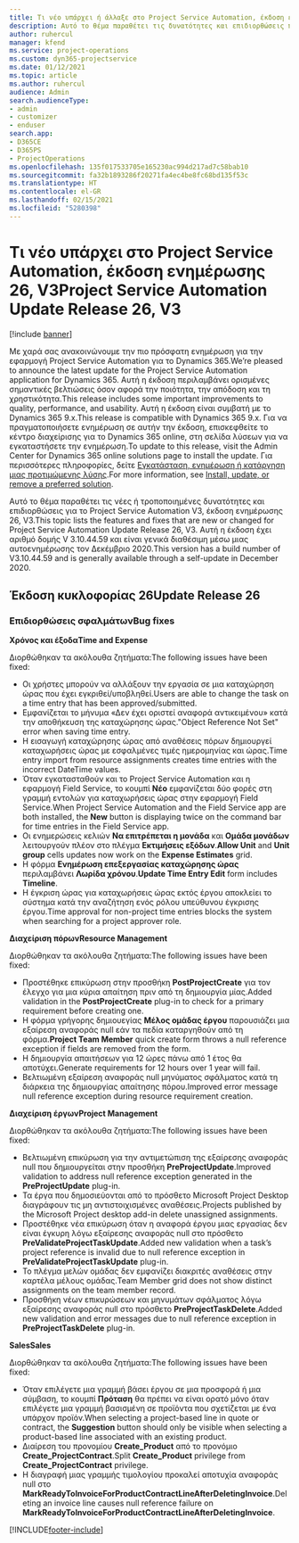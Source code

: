 ```yaml
---
title: Τι νέο υπάρχει ή άλλαξε στο Project Service Automation, έκδοση ενημέρωσης 26, V3
description: Αυτό το θέμα παραθέτει τις δυνατότητες και επιδιορθώσεις που είναι διαθέσιμες στο Project Service Automation, έκδοση ενημέρωσης 26, V3.
author: ruhercul
manager: kfend
ms.service: project-operations
ms.custom: dyn365-projectservice
ms.date: 01/12/2021
ms.topic: article
ms.author: ruhercul
audience: Admin
search.audienceType:
- admin
- customizer
- enduser
search.app:
- D365CE
- D365PS
- ProjectOperations
ms.openlocfilehash: 135f017533705e165230ac994d217ad7c58bab10
ms.sourcegitcommit: fa32b1893286f20271fa4ec4be8fc68bd135f53c
ms.translationtype: HT
ms.contentlocale: el-GR
ms.lasthandoff: 02/15/2021
ms.locfileid: "5280398"
---
```

# <a name="project-service-automation-update-release-26-v3"></a><span data-ttu-id="edcb3-103">Τι νέο υπάρχει στο Project Service Automation, έκδοση ενημέρωσης 26, V3</span><span class="sxs-lookup"><span data-stu-id="edcb3-103">Project Service Automation Update Release 26, V3</span></span>

[!include [banner](../includes/psa-now-project-operations.md)]

<span data-ttu-id="edcb3-104">Με χαρά σας ανακοινώνουμε την πιο πρόσφατη ενημέρωση για την εφαρμογή Project Service Automation για το Dynamics 365.</span><span class="sxs-lookup"><span data-stu-id="edcb3-104">We’re pleased to announce the latest update for the Project Service Automation application for Dynamics 365.</span></span> <span data-ttu-id="edcb3-105">Αυτή η έκδοση περιλαμβάνει ορισμένες σημαντικές βελτιώσεις όσον αφορά την ποιότητα, την απόδοση και τη χρηστικότητα.</span><span class="sxs-lookup"><span data-stu-id="edcb3-105">This release includes some important improvements to quality, performance, and usability.</span></span> <span data-ttu-id="edcb3-106">Αυτή η έκδοση είναι συμβατή με το Dynamics 365 9.x.</span><span class="sxs-lookup"><span data-stu-id="edcb3-106">This release is compatible with Dynamics 365 9.x.</span></span> <span data-ttu-id="edcb3-107">Για να πραγματοποιήσετε ενημέρωση σε αυτήν την έκδοση, επισκεφθείτε το κέντρο διαχείρισης για το Dynamics 365 online, στη σελίδα λύσεων για να εγκαταστήσετε την ενημέρωση.</span><span class="sxs-lookup"><span data-stu-id="edcb3-107">To update to this release, visit the Admin Center for Dynamics 365 online solutions page to install the update.</span></span> <span data-ttu-id="edcb3-108">Για περισσότερες πληροφορίες, δείτε [Εγκατάσταση, ενημέρωση ή κατάργηση μιας προτιμώμενης λύσης](https://docs.microsoft.com/power-platform/admin/install-remove-preferred-solution).</span><span class="sxs-lookup"><span data-stu-id="edcb3-108">For more information, see [Install, update, or remove a preferred solution](https://docs.microsoft.com/power-platform/admin/install-remove-preferred-solution).</span></span>

<span data-ttu-id="edcb3-109">Αυτό το θέμα παραθέτει τις νέες ή τροποποιημένες δυνατότητες και επιδιορθώσεις για το Project Service Automation V3, έκδοση ενημέρωσης 26, V3.</span><span class="sxs-lookup"><span data-stu-id="edcb3-109">This topic lists the features and fixes that are new or changed for Project Service Automation Update Release 26, V3.</span></span> <span data-ttu-id="edcb3-110">Αυτή η έκδοση έχει αριθμό δομής V 3.10.44.59 και είναι γενικά διαθέσιμη μέσω μιας αυτοενημέρωσης τον Δεκέμβριο 2020.</span><span class="sxs-lookup"><span data-stu-id="edcb3-110">This version has a build number of V3.10.44.59 and is generally available through a self-update in December 2020.</span></span>

## <a name="update-release-26"></a><span data-ttu-id="edcb3-111">Έκδοση κυκλοφορίας 26</span><span class="sxs-lookup"><span data-stu-id="edcb3-111">Update Release 26</span></span>

### <a name="bug-fixes"></a><span data-ttu-id="edcb3-112">Επιδιορθώσεις σφαλμάτων</span><span class="sxs-lookup"><span data-stu-id="edcb3-112">Bug fixes</span></span>

<span data-ttu-id="edcb3-113">**Χρόνος και έξοδα**</span><span class="sxs-lookup"><span data-stu-id="edcb3-113">**Time and Expense**</span></span>

<span data-ttu-id="edcb3-114">Διορθώθηκαν τα ακόλουθα ζητήματα:</span><span class="sxs-lookup"><span data-stu-id="edcb3-114">The following issues have been fixed:</span></span>

- <span data-ttu-id="edcb3-115">Οι χρήστες μπορούν να αλλάξουν την εργασία σε μια καταχώρηση ώρας που έχει εγκριθεί/υποβληθεί.</span><span class="sxs-lookup"><span data-stu-id="edcb3-115">Users are able to change the task on a time entry that has been approved/submitted.</span></span>
- <span data-ttu-id="edcb3-116">Εμφανίζεται το μήνυμα «Δεν έχει οριστεί αναφορά αντικειμένου» κατά την αποθήκευση της καταχώρησης ώρας.</span><span class="sxs-lookup"><span data-stu-id="edcb3-116">"Object Reference Not Set" error when saving time entry.</span></span>
- <span data-ttu-id="edcb3-117">Η εισαγωγή καταχώρησης ώρας από αναθέσεις πόρων δημιουργεί καταχωρήσεις ώρας με εσφαλμένες τιμές ημερομηνίας και ώρας.</span><span class="sxs-lookup"><span data-stu-id="edcb3-117">Time entry import from resource assignments creates time entries with the incorrect DateTime values.</span></span>
- <span data-ttu-id="edcb3-118">Όταν εγκατασταθούν και το Project Service Automation και η εφαρμογή Field Service, το κουμπί **Νέο** εμφανίζεται δύο φορές στη γραμμή εντολών για καταχωρήσεις ώρας στην εφαρμογή Field Service.</span><span class="sxs-lookup"><span data-stu-id="edcb3-118">When Project Service Automation and the Field Service app are both installed, the **New** button is displaying twice on the command bar for time entries in the Field Service app.</span></span>
- <span data-ttu-id="edcb3-119">Οι ενημερώσεις κελιών **Να επιτρέπεται η μονάδα** και **Ομάδα μονάδων** λειτουργούν πλέον στο πλέγμα **Εκτιμήσεις εξόδων**.</span><span class="sxs-lookup"><span data-stu-id="edcb3-119">**Allow Unit** and **Unit group** cells updates now work on the **Expense Estimates** grid.</span></span>
- <span data-ttu-id="edcb3-120">Η φόρμα **Ενημέρωση επεξεργασίας καταχώρησης ώρας** περιλαμβάνει **Λωρίδα χρόνου**.</span><span class="sxs-lookup"><span data-stu-id="edcb3-120">**Update Time Entry Edit** form includes **Timeline**.</span></span>
- <span data-ttu-id="edcb3-121">Η έγκριση ώρας για καταχωρήσεις ώρας εκτός έργου αποκλείει το σύστημα κατά την αναζήτηση ενός ρόλου υπεύθυνου έγκρισης έργου.</span><span class="sxs-lookup"><span data-stu-id="edcb3-121">Time approval for non-project time entries blocks the system when searching for a project approver role.</span></span>

<span data-ttu-id="edcb3-122">**Διαχείριση πόρων**</span><span class="sxs-lookup"><span data-stu-id="edcb3-122">**Resource Management**</span></span>

<span data-ttu-id="edcb3-123">Διορθώθηκαν τα ακόλουθα ζητήματα:</span><span class="sxs-lookup"><span data-stu-id="edcb3-123">The following issues have been fixed:</span></span>

- <span data-ttu-id="edcb3-124">Προστέθηκε επικύρωση στην προσθήκη **PostProjectCreate** για τον έλεγχο για μια κύρια απαίτηση πριν από τη δημιουργία μίας.</span><span class="sxs-lookup"><span data-stu-id="edcb3-124">Added validation in the **PostProjectCreate** plug-in to check for a primary requirement before creating one.</span></span>
- <span data-ttu-id="edcb3-125">Η φόρμα γρήγορης δημιουεγίας **Μέλος ομάδας έργου** παρουσιάζει μια εξαίρεση αναφοράς null εάν τα πεδία καταργηθούν από τη φόρμα.</span><span class="sxs-lookup"><span data-stu-id="edcb3-125">**Project Team Member** quick create form throws a null reference exception if fields are removed from the form.</span></span>
- <span data-ttu-id="edcb3-126">Η δημιουργία απαιτήσεων για 12 ώρες πάνω από 1 έτος θα αποτύχει.</span><span class="sxs-lookup"><span data-stu-id="edcb3-126">Generate requirements for 12 hours over 1 year will fail.</span></span>
- <span data-ttu-id="edcb3-127">Βελτιωμένη εξαίρεση αναφοράς null μηνύματος σφάλματος κατά τη διάρκεια της δημιουργίας απαίτησης πόρου.</span><span class="sxs-lookup"><span data-stu-id="edcb3-127">Improved error message null reference exception during resource requirement creation.</span></span>

<span data-ttu-id="edcb3-128">**Διαχείριση έργων**</span><span class="sxs-lookup"><span data-stu-id="edcb3-128">**Project Management**</span></span>

<span data-ttu-id="edcb3-129">Διορθώθηκαν τα ακόλουθα ζητήματα:</span><span class="sxs-lookup"><span data-stu-id="edcb3-129">The following issues have been fixed:</span></span>

- <span data-ttu-id="edcb3-130">Βελτιωμένη επικύρωση για την αντιμετώπιση της εξαίρεσης αναφοράς null που δημιουργείται στην προσθήκη **PreProjectUpdate**.</span><span class="sxs-lookup"><span data-stu-id="edcb3-130">Improved validation to address null reference exception generated in the **PreProjectUpdate** plug-in.</span></span>
- <span data-ttu-id="edcb3-131">Τα έργα που δημοσιεύονται από το πρόσθετο Microsoft Project Desktop διαγράφουν τις μη αντιστοιχισμένες αναθέσεις.</span><span class="sxs-lookup"><span data-stu-id="edcb3-131">Projects published by the Microsoft Project desktop add-in delete unassigned assignments.</span></span>
- <span data-ttu-id="edcb3-132">Προστέθηκε νέα επικύρωση όταν η αναφορά έργου μιας εργασίας δεν είναι έγκυρη λόγω εξαίρεσης αναφοράς null στο πρόσθετο **PreValidateProjectTaskUpdate**.</span><span class="sxs-lookup"><span data-stu-id="edcb3-132">Added new validation when a task’s project reference is invalid due to null reference exception in **PreValidateProjectTaskUpdate** plug-in.</span></span>
- <span data-ttu-id="edcb3-133">Το πλέγμα μελών ομάδας δεν εμφανίζει διακριτές αναθέσεις στην καρτέλα μέλους ομάδας.</span><span class="sxs-lookup"><span data-stu-id="edcb3-133">Team Member grid does not show distinct assignments on the team member record.</span></span>
- <span data-ttu-id="edcb3-134">Προσθήκη νέων επικυρώσεων και μηνυμάτων σφάλματος λόγω εξαίρεσης αναφοράς null στο πρόσθετο **PreProjectTaskDelete**.</span><span class="sxs-lookup"><span data-stu-id="edcb3-134">Added new validation and error messages due to null reference exception in **PreProjectTaskDelete** plug-in.</span></span>

<span data-ttu-id="edcb3-135">**Sales**</span><span class="sxs-lookup"><span data-stu-id="edcb3-135">**Sales**</span></span>

<span data-ttu-id="edcb3-136">Διορθώθηκαν τα ακόλουθα ζητήματα:</span><span class="sxs-lookup"><span data-stu-id="edcb3-136">The following issues have been fixed:</span></span>

- <span data-ttu-id="edcb3-137">Όταν επιλέγετε μια γραμμή βάσει έργου σε μια προσφορά ή μια σύμβαση, το κουμπί **Πρόταση** θα πρέπει να είναι ορατό μόνο όταν επιλέγετε μια γραμμή βασισμένη σε προϊόντα που σχετίζεται με ένα υπάρχον προϊόν.</span><span class="sxs-lookup"><span data-stu-id="edcb3-137">When selecting a project-based line in quote or contract, the **Suggestion** button should only be visible when selecting a product-based line associated with an existing product.</span></span>
- <span data-ttu-id="edcb3-138">Διαίρεση του προνομίου **Create_Product** από το προνόμιο **Create_ProjectContract**.</span><span class="sxs-lookup"><span data-stu-id="edcb3-138">Split **Create_Product** privilege from **Create_ProjectContract** privilege.</span></span>
- <span data-ttu-id="edcb3-139">Η διαγραφή μιας γραμμής τιμολογίου προκαλεί αποτυχία αναφοράς null στο **MarkReadyToInvoiceForProductContractLineAfterDeletingInvoice**.</span><span class="sxs-lookup"><span data-stu-id="edcb3-139">Deleting an invoice line causes null reference failure on **MarkReadyToInvoiceForProductContractLineAfterDeletingInvoice**.</span></span>


[!INCLUDE[footer-include](../includes/footer-banner.md)]